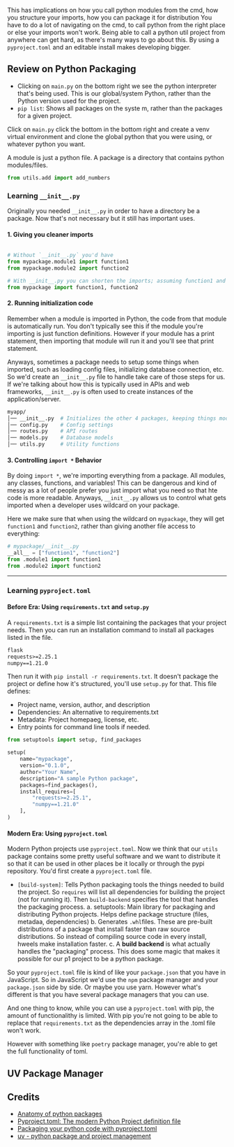 This has implications on how you call python modules from the cmd, how you structure your imports, how you can package it for distribution You have to do a lot of navigating on the cmd, to call python from the right place or else your imports won't work. Being able to call a python util project from anywhere can get hard, as there's many ways to go about this. By using a `pyproject.toml` and an editable install makes developing bigger.


## Review on Python Packaging
- Clicking on `main.py` on the bottom right we see the python interpreter that's being used. This is our global/system Python, rather than the Python version used for the project.
- `pip list`: Shows all packages on the syste m, rather than the packages for a given project.

Click on `main.py` click the bottom in the bottom right and create a venv virtual environment and clone the global python that you were using, or whatever python you want.

A module is just a python file. A package is a directory that contains python modules/files.
```Python
from utils.add import add_numbers
```

### Learning `__init__.py`
Originally you needed `__init__.py` in order to have a directory be a package. Now that's not necessary but it still has important uses.

#### 1. Giving you cleaner imports

```Python

# Without `__init__.py` you'd have 
from mypackage.module1 import function1
from mypackage.module2 import function2

# With __init__.py you can shorten the imports; assuming function1 and function2 are in the __init__.py module
from mypackage import function1, function2
```

#### 2. Running initialization code
Remember when a module is imported in Python, the code from that module is automatically run. You don't typically see this if the module you're importing is just function definitions. However if your module has a print statement, then importing that module will run it and you'll see that print statement.

Anyways, sometimes a package needs to setup some things when imported, such as loading config files, initializing database connection, etc. So we'd create an `__init__.py` file to handle take care of those steps for us. If we're talking about how this is typically used in APIs and web frameworks, `__init__.py` is often used to create instances of the application/server.

```bash
myapp/
│── __init__.py  # Initializes the other 4 packages, keeping things modular and organized.
│── config.py    # Config settings
│── routes.py    # API routes
│── models.py    # Database models
│── utils.py     # Utility functions
```


#### 3. Controlling `import *` Behavior
By doing `import *`, we're importing everything from a package. All modules, any classes, functions, and variables! This can be dangerous and kind of messy as a lot of people prefer you just import what you need so that hte code is more readable. Anyways, `__init__.py` allows us to control what gets imported when a developer uses wildcard on your package.

Here we make sure that when using the wildcard on `mypackage`, they will get `function1` and `function2`, rather than giving another file access to everything:
```Python
# mypackage/__init__.py
__all__ = ["function1", "function2"]
from .module1 import function1
from .module2 import function2
```


---
### Learning `pyproject.toml`

#### Before Era: Using `requirements.txt` and `setup.py`
A `requirements.txt` is a simple list containing the packages that your project needs. Then you can run an installation command to install all packages listed in the file. 
```txt
flask
requests>=2.25.1
numpy==1.21.0
```
Then run it with `pip install -r requirements.txt`. It doesn't package the project or define how it's structured, you'll use `setup.py` for that. This file defines:
  - Project name, version, author, and description
  - Dependencies: An alternative to requirements.txt 
  - Metadata: Project homepaeg, license, etc.
  - Entry points for command line tools if needed.
```Python
from setuptools import setup, find_packages

setup(
    name="mypackage",
    version="0.1.0",
    author="Your Name",
    description="A sample Python package",
    packages=find_packages(),
    install_requires=[
        "requests>=2.25.1",
        "numpy==1.21.0"
    ],
)
```
#### Modern Era: Using `pyproject.toml`

Modern Python projects use `pyproject.toml`. Now we think that our `utils` package contains some pretty useful software and we want to distribute it so that it can be used in other places be it locally or through the pypi repository. You'd first create a `pyproject.toml` file. 

- `[build-system]`: Tells Python packaging tools the things needed to build the project. So `requires` will list all dependencies for building the project (not for running it). Then `build-backend` specifies the tool that handles the packaging process.
  a. setuptools: Main library for packaging and distributing Python projects. Helps define package structure (files, metadaa, dependencies)
  b. Generates `.whl`files. These are pre-built distributions of a package that install faster than raw source distributions. So instead of compiling source code in every install, hweels make installation faster.
  c. A **build backend** is what actually handles the "packaging" process. This does some magic that makes it possible for our p1 project to be a python package.

So your `pyproject.toml` file is kind of like your `package.json` that you have in JavaScript. So in JavaScript we'd use the `npm` package manager and your `package.json` side by side. Or maybe you use yarn. However what's different is that you have several package managers that you can use. 

And one thing to know, while you can use a `pyproject.toml` with pip, the amount of functionalithy is limited. With pip you're not going to be able to replace that `requirements.txt` as the dependencies array in the .toml file won't work.

However with something like `poetry` package manager, you're able to get the full functionality of toml.

## UV Package Manager

## Credits
- [Anatomy of python packages](https://youtu.be/m2EAQk4Qlew?si=33v_ckHdQR0mj0rh)
- [Pyproject.toml: The modern Python Project definition file](https://youtu.be/QMY-OkckDwo?si=oYgiecGk3gOPAh5v)
- [Packaging your python code with pyproject.toml](https://www.youtube.com/watch?v=v6tALyc4C10)
- [uv - python package and project management](https://www.youtube.com/watch?v=igWlYl3asKw)